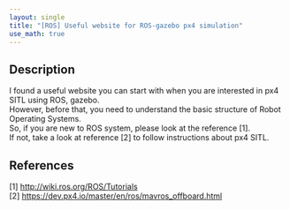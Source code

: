 ```yaml
---
layout: single
title: "[ROS] Useful website for ROS-gazebo px4 simulation"
use_math: true
---
```


## Description
I found a useful website you can start with when you are interested in px4 SITL using ROS, gazebo. <br>
However, before that, you need to understand the basic structure of Robot Operating Systems. <br>
So, if you are new to ROS system, please look at the reference [1]. <br>
If not, take a look at reference [2] to follow instructions about px4 SITL. <br>
 
## References
[1] <http://wiki.ros.org/ROS/Tutorials> <br>
[2] <https://dev.px4.io/master/en/ros/mavros_offboard.html>
